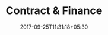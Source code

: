 ---
title: "Contract & Finance"
date: 2017-09-25T11:31:18+05:30
layout: contract-finance-qc
property: "Panjim Inn"
status: "Active"

---